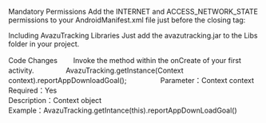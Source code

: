 Mandatory Permissions
   Add the INTERNET and ACCESS_NETWORK_STATE permissions to your AndroidManifest.xml file just before the closing </manifest> tag:
   <uses-permission android:name="android.permission.INTERNET" />   
   <uses-permission android:name="android.permission.ACCESS_NETWORK_STATE" />

Including AvazuTracking Libraries
  Just add the avazutracking.jar to the Libs folder in your project.


Code Changes
　　Invoke the method within the onCreate of your first activity.
　　
　　AvazuTracking.getInstance(Context context).reportAppDownloadGoal();
　　
　　
Parameter：Context context
Required：Yes	
Description：Context object	
Example：AvazuTracking.getIntance(this).reportAppDownLoadGoal()
		
